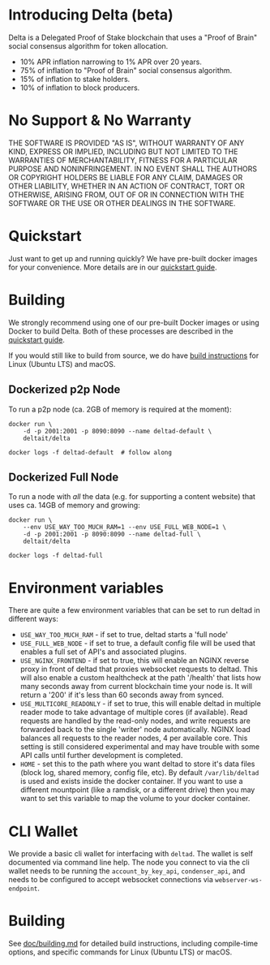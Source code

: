 # Introducing Delta (beta)

Delta is a Delegated Proof of Stake blockchain that uses a "Proof of Brain" social consensus algorithm for token allocation.

  - 10% APR inflation narrowing to 1% APR over 20 years.
  - 75% of inflation to "Proof of Brain" social consensus algorithm.
  - 15% of inflation to stake holders.
  - 10% of inflation to block producers.



# No Support & No Warranty

THE SOFTWARE IS PROVIDED "AS IS", WITHOUT WARRANTY OF ANY KIND, EXPRESS OR
IMPLIED, INCLUDING BUT NOT LIMITED TO THE WARRANTIES OF MERCHANTABILITY,
FITNESS FOR A PARTICULAR PURPOSE AND NONINFRINGEMENT. IN NO EVENT SHALL THE
AUTHORS OR COPYRIGHT HOLDERS BE LIABLE FOR ANY CLAIM, DAMAGES OR OTHER
LIABILITY, WHETHER IN AN ACTION OF CONTRACT, TORT OR OTHERWISE, ARISING
FROM, OUT OF OR IN CONNECTION WITH THE SOFTWARE OR THE USE OR OTHER DEALINGS
IN THE SOFTWARE.


# Quickstart

Just want to get up and running quickly? We have pre-built docker images for your convenience. More details are in our [quickstart guide](doc/exchangequickstart.md).

# Building

We strongly recommend using one of our pre-built Docker images or using Docker to build Delta. Both of these processes are described in the [quickstart guide](doc/exchangequickstart.md).

If you would still like to build from source, we do have [build instructions](https://github.com/yashbhavsar007/Delta-Blockchain/blob/master/doc/building.md) for Linux (Ubuntu LTS) and macOS.

## Dockerized p2p Node

To run a p2p node (ca. 2GB of memory is required at the moment):

    docker run \
        -d -p 2001:2001 -p 8090:8090 --name deltad-default \
        deltait/delta

    docker logs -f deltad-default  # follow along

## Dockerized Full Node

To run a node with *all* the data (e.g. for supporting a content website)
that uses ca. 14GB of memory and growing:

    docker run \
        --env USE_WAY_TOO_MUCH_RAM=1 --env USE_FULL_WEB_NODE=1 \
        -d -p 2001:2001 -p 8090:8090 --name deltad-full \
        deltait/delta

    docker logs -f deltad-full

# Environment variables

There are quite a few environment variables that can be set to run deltad in different ways:

* `USE_WAY_TOO_MUCH_RAM` - if set to true, deltad starts a 'full node'
* `USE_FULL_WEB_NODE` - if set to true, a default config file will be used that enables a full set of API's and associated plugins.
* `USE_NGINX_FRONTEND` - if set to true, this will enable an NGINX reverse proxy in front of deltad that proxies websocket requests to deltad. This will also enable a custom healthcheck at the path '/health' that lists how many seconds away from current blockchain time your node is. It will return a '200' if it's less than 60 seconds away from synced.
* `USE_MULTICORE_READONLY` - if set to true, this will enable deltad in multiple reader mode to take advantage of multiple cores (if available). Read requests are handled by the read-only nodes, and write requests are forwarded back to the single 'writer' node automatically. NGINX load balances all requests to the reader nodes, 4 per available core. This setting is still considered experimental and may have trouble with some API calls until further development is completed.
* `HOME` - set this to the path where you want deltad to store it's data files (block log, shared memory, config file, etc). By default `/var/lib/deltad` is used and exists inside the docker container. If you want to use a different mountpoint (like a ramdisk, or a different drive) then you may want to set this variable to map the volume to your docker container.


# CLI Wallet

We provide a basic cli wallet for interfacing with `deltad`. The wallet is self documented via command line help. The node you connect to via the cli wallet needs to be running the `account_by_key_api`, `condenser_api`, and needs to be configured to accept websocket connections via `webserver-ws-endpoint`.

# Building

See [doc/building.md](doc/building.md) for detailed build instructions, including
compile-time options, and specific commands for Linux (Ubuntu LTS) or macOS.


